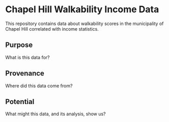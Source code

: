 # Chapel Hill Walkability Income Data

This repository contains data about walkability scores in the municipality of Chapel Hill correlated with income statistics. 

## Purpose
What is this data for?

## Provenance
Where did this data come from?

## Potential
What might this data, and its analysis, show us?

